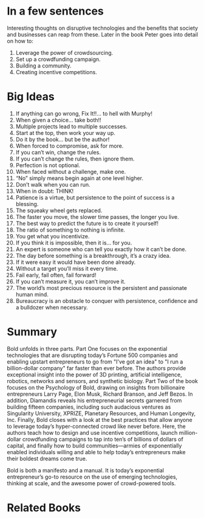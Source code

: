 # In a few sentences
Interesting thoughts on disruptive technologies and the benefits that society and businesses can reap from these. 
Later in the book Peter goes into detail on how to:
1. Leverage the power of crowdsourcing.
2. Set up a crowdfunding campaign.
3. Building a community.
4. Creating incentive competitions.

# Big Ideas
1. If anything can go wrong, Fix It!!… to hell with Murphy! 
2. When given a choice… take both!! 
3. Multiple projects lead to multiple successes. 
4. Start at the top, then work your way up. 
5. Do it by the book… but be the author! 
6. When forced to compromise, ask for more. 
7. If you can’t win, change the rules. 
8. If you can’t change the rules, then ignore them. 
9. Perfection is not optional. 
10. When faced without a challenge, make one. 
11. “No” simply means begin again at one level higher. 
12. Don’t walk when you can run. 
13. When in doubt: THINK!
14. Patience is a virtue, but persistence to the point of success is a blessing. 
15. The squeaky wheel gets replaced. 
16. The faster you move, the slower time passes, the longer you live. 
17. The best way to predict the future is to create it yourself! 
18. The ratio of something to nothing is infinite. 
19. You get what you incentivize. 
20. If you think it is impossible, then it is… for you. 
21. An expert is someone who can tell you exactly how it can’t be done. 
22. The day before something is a breakthrough, it’s a crazy idea. 
23. If it were easy it would have been done already. 
24. Without a target you’ll miss it every time. 
25. Fail early, fail often, fail forward! 
26. If you can’t measure it, you can’t improve it. 
27. The world’s most precious resource is the persistent and passionate human mind. 
28. Bureaucracy is an obstacle to conquer with persistence, confidence and a bulldozer when necessary.

# Summary
Bold unfolds in three parts. Part One focuses on the exponential technologies that are disrupting today’s Fortune 500 companies and enabling upstart entrepreneurs to go from "I’ve got an idea" to "I run a billion-dollar company" far faster than ever before. The authors provide exceptional insight into the power of 3D printing, artificial intelligence, robotics, networks and sensors, and synthetic biology. Part Two of the book focuses on the Psychology of Bold, drawing on insights from billionaire entrepreneurs Larry Page, Elon Musk, Richard Branson, and Jeff Bezos. In addition, Diamandis reveals his entrepreneurial secrets garnered from building fifteen companies, including such audacious ventures as Singularity University, XPRIZE, Planetary Resources, and Human Longevity, Inc. Finally, Bold closes with a look at the best practices that allow anyone to leverage today’s hyper-connected crowd like never before. Here, the authors teach how to design and use incentive competitions, launch million-dollar crowdfunding campaigns to tap into ten’s of billions of dollars of capital, and finally how to build communities—armies of exponentially enabled individuals willing and able to help today’s entrepreneurs make their boldest dreams come true.

Bold is both a manifesto and a manual. It is today’s exponential entrepreneur’s go-to resource on the use of emerging technologies, thinking at scale, and the awesome power of crowd-powered tools.

# Related Books

